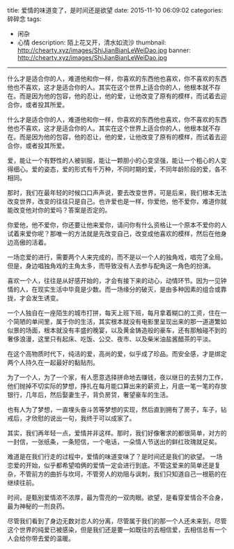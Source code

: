 title: 爱情的味道变了，是时间还是欲望
date: 2015-11-10 06:09:02
categories: 碎碎念
tags: 
- 闲杂
- 心情
description: 陌上花又开，清水如流沙
thumbnail: http://chearty.xyz/images/ShiJianBianLeWeiDao.jpg
banner: http://chearty.xyz/images/ShiJianBianLeWeiDao.jpg
---

什么才是适合你的人，难道他和你一样，你喜欢的东西他也喜欢，你不喜欢的东西他也不喜欢，这才是适合你的人。其实在这个世界上适合你的人，他根本就不存在。而是因为他的包容，他的忍让，他的爱，让他改变了原有的模样，而试着去迎合你，或者投其所爱。

<!--more-->

什么才是适合你的人，难道他和你一样，你喜欢的东西他也喜欢，你不喜欢的东西他也不喜欢，这才是适合你的人。其实在这个世界上适合你的人，他根本就不存在。而是因为他的包容，他的忍让，他的爱，让他改变了原有的模样，而试着去迎合你，或者投其所爱。

爱，能让一个有野性的人被驯服，能让一颗胆小的心变坚强，能让一个粗心的人变得细心。爱的姿态，爱的形式有千万种，不同时期的爱，不同年龄阶段的爱，各不相同。

那时，我们在最年轻的时候口口声声说，要去改变世界，可是后来，我们根本无法改变世界，改变的往往只是自己。也许爱也是一样，你爱他，他不爱你，难道你就能改变他对你的爱吗？答案是否定的。

你爱他，他不爱你，你还要让他来爱你，请问你有什么资格让一个原本不爱你的人试着来爱你呢？那唯一的方法就是先改变自己，改变成他喜欢的模样，然后在他身边高傲的活着。

一场恋爱的进行，需要两个人来完成的，而不是以一个人的独角戏，唱完了全局。但是，身边唱独角戏的主角太多，而导致没有人去参与配角这一角色的扮演。

喜欢一个人，往往是从好感开始的，才会有接下来的动心，动情环节。因为一见钟情的人，在现实生活中毕竟是少数。而一场缘分的破灭，是由多种因素的组合或靠拢，才会发生诱变。

一个人独自在一座陌生的城市打拼，每天上班下班，每月拿着糊口的工资，住在一个简陋的单间里，属于你的生活，其实根本就没有电影里呈现出来的那一道道繁如似景的场面，根本就没有丰盛的晚宴，以及黄金铸造般的豪车，还有那触碰不到的奢侈浪漫，这里只有起床、吃饭、公交、夜市、以及柴米油盐酱醋茶的平淡。

在这个高物质时代下，纯洁的爱，高尚的爱，似乎成了珍品。而安全感，才是绑定两个人持久在一起最好的黏贴剂。

为了一个人，为了一个家，有人愿意选择拼命地去赚钱，夜以继日的去努力工作，他们抛掉不切实际的梦想，挣扎在每月能口算出来的薪资上，月底一笔一笔的存放银行，几年后，然后娶妻生子，背负房贷，奢望豪车的生活。

也有人为了梦想，一直埋头奋斗苦等梦想的实现，然后直到拥有了房子，车子，钻戒后，才欣慰的说出一句，我终于可以成家了。

其实，我们再年轻一点，爱情并非这样。那时，我们好像奢求的都很简单，对方的一封信，一张纸条，一条短信，一个电话，一朵情人节送出的鲜红玫瑰就足矣。

难道是在我们行走的过程中，爱情的味道变味了？是时间还是我们的欲望。
一场恋爱的开始，似乎都希望咱俩的爱情一定会进行到底。不管这爱来的简单还是复杂，不管前方的曲折与坎坷，不管旁人的劝阻与讽刺，我们只知道自己一根筋的在继续往前。

时间，是甄别爱情浓不浓厚，最为雪亮的一双肉眼。欲望，是看穿爱情合不合身，最为神秘的一剂良药。

 尽管我们看到了身边无数对恋人的分离，尽管属于我们的那一个人还未来到，尽管这个世界的纯爱已被感染，但是我们还是要一如既往的去相信爱，去相信总有一个人会给你带去爱的温暖。